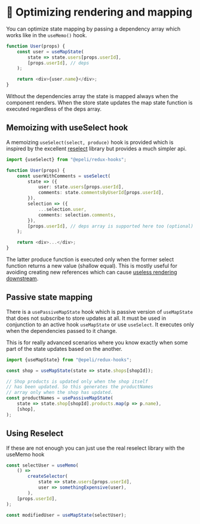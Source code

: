 # 🚀 Optimizing rendering and mapping

You can optimize state mapping by passing a dependency array which works like
in the `useMemo()` hook.

```ts
function User(props) {
    const user = useMapState(
        state => state.users[props.userId],
        [props.userId], // deps
    );

    return <div>{user.name}</div>;
}
```

Without the dependencies array the state is mapped always when the component
renders. When the store state updates the map state function is executed
regardless of the deps array.

## Memoizing with useSelect hook

A memoizing `useSelect(select, produce)` hook is provided which is inspired
by the excellent [reselect][] library but provides a much simpler api.

```ts
import {useSelect} from "@epeli/redux-hooks";

function User(props) {
    const userWithComments = useSelect(
        state => ({
            user: state.users[props.userId],
            comments: state.commentsByUserId[props.userId],
        }),
        selection => ({
            ...selection.user,
            comments: selection.comments,
        }),
        [props.userId], // deps array is supported here too (optional)
    );

    return <div>...</div>;
}
```

The latter produce function is executed only when the former select function
returns a new value (shallow equal). This is mostly useful for avoiding
creating new references which can cause [useless rendering downstream][pure].

[reselect]: https://github.com/reduxjs/reselect
[pure]: https://medium.com/@esamatti/react-js-pure-render-performance-anti-pattern-fb88c101332f

## Passive state mapping

There is a `usePassiveMapState` hook which is passive version of
`useMapState` that does not subscribe to store updates at all. It must be
used in conjunction to an active hook `useMapState` or use `useSelect`. It
executes only when the dependencies passed to it change.

This is for really advanced scenarios where you know exactly when some part
of the state updates based on the another.

```ts
import {useMapState} from "@epeli/redux-hooks";

const shop = useMapState(state => state.shops[shopId]);

// Shop products is updated only when the shop itself
// has been updated. So this generates the productNames
// array only when the shop has updated. 
const productNames = usePassiveMapState(
    state => state.shop[shopId].products.map(p => p.name),
    [shop],
);
```

## Using Reselect

If these are not enough you can just use the real reselect library with the
useMemo hook

```ts
const selectUser = useMemo(
    () =>
        createSelector(
            state => state.users[props.userId],
            user => somethingExpensive(user),
        ),
    [props.userId],
);

const modifiedUser = useMapState(selectUser);
```
